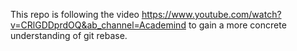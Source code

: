 This repo is following the video https://www.youtube.com/watch?v=CRlGDDprdOQ&ab_channel=Academind to gain a more concrete understanding of git rebase.
